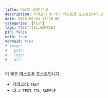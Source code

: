 ```yaml
---
title: 테스트 글입니다2
description: 카테고리 및 태그 테스트용 포스트입니다.2
date: 2025-06-04 15:10:00 
categories: [TEST]
tags: [TEST,TIL,SAMPLE]
pin: false
math: true
mermaid: true
# image:
#   path:
#   lqip: 
#   alt: 
---
```


이 글은 테스트용 포스트입니다.

- 카테고리: `TEST`
- 태그: `TEST`, `TIL`, `SAMPLE`
